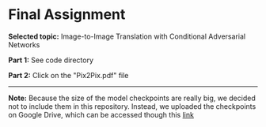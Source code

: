 # Final Assignment

**Selected topic:** Image-to-Image Translation with Conditional Adversarial Networks 

**Part 1:**  See code directory

**Part 2:**  Click on the "Pix2Pix.pdf" file 

------

**Note:**
Because the size of the model checkpoints are really big, we decided not to include them in this repository. Instead, we uploaded the checkpoints on Google Drive, which can be accessed though this [link](https://drive.google.com/drive/folders/1Z1Coa_DzuYEZwwnbkc4xZ1kIng1yKw4H?usp=sharing)
